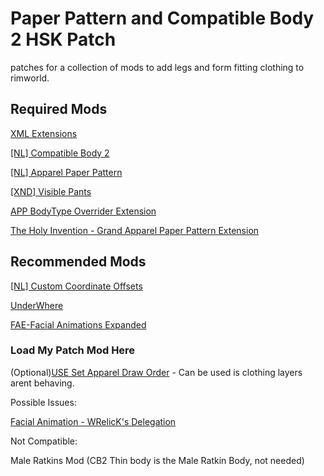 # Paper Pattern and Compatible Body 2 HSK Patch
patches for a collection of mods to add legs and form fitting clothing to rimworld.

## Required Mods
[XML Extensions](https://steamcommunity.com/sharedfiles/filedetails/?id=2574315206)

[[NL] Compatible Body 2](https://steamcommunity.com/sharedfiles/filedetails/?id=1906148376)

[[NL] Apparel Paper Pattern](https://steamcommunity.com/sharedfiles/filedetails/?id=2480887589)

[[XND] Visible Pants](https://steamcommunity.com/sharedfiles/filedetails/?id=2264108215)

[APP BodyType Overrider Extension](https://steamcommunity.com/workshop/filedetails/?id=2839443438)

[The Holy Invention - Grand Apparel Paper Pattern Extension](https://steamcommunity.com/sharedfiles/filedetails/?id=2839518933)


## Recommended Mods

[[NL] Custom Coordinate Offsets](https://steamcommunity.com/sharedfiles/filedetails/?id=1909870211)

[UnderWhere](https://steamcommunity.com/sharedfiles/filedetails/?id=1870010563)

[FAE-Facial Animations Expanded](https://steamcommunity.com/sharedfiles/filedetails/?id=2890697696)

### Load My Patch Mod Here

(Optional)[USE Set Apparel Draw Order](https://steamcommunity.com/sharedfiles/filedetails/?id=2828788563) - Can be used is clothing layers arent behaving.

Possible Issues:

[Facial Animation - WRelicK's Delegation](https://steamcommunity.com/sharedfiles/filedetails/?id=2839501950)

Not Compatible:

Male Ratkins Mod (CB2 Thin body is the Male Ratkin Body, not needed)
